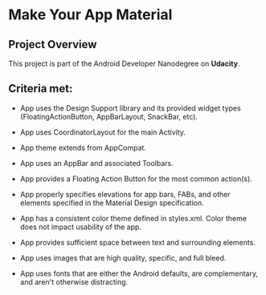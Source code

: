 # Make Your App Material

## Project Overview
This project is part of the Android Developer Nanodegree on **Udacity**.

## Criteria met:

- App uses the Design Support library and its provided widget types (FloatingActionButton, AppBarLayout, SnackBar, etc).

- App uses CoordinatorLayout for the main Activity.

- App theme extends from AppCompat.

- App uses an AppBar and associated Toolbars.

- App provides a Floating Action Button for the most common action(s).

- App properly specifies elevations for app bars, FABs, and other elements specified in the Material Design specification.

- App has a consistent color theme defined in styles.xml. Color theme does not impact usability of the app.

- App provides sufficient space between text and surrounding elements.

- App uses images that are high quality, specific, and full bleed.

- App uses fonts that are either the Android defaults, are complementary, and aren't otherwise distracting.

